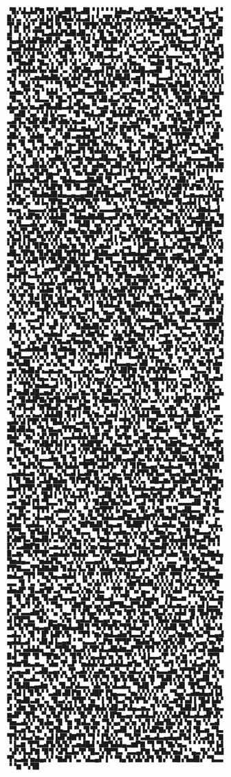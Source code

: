 ▝▉▞▟▃▙▛▇▝▛▞▄▟▉▜▃▟▉▝▐▝▝▝▐▟▅▟▚▃▅▜▙▞▛▃▆▝▊▜▅▝█▝▄▃▟▝▉▞▃▝▞▃▞▟▐▟▐▛▇▟▞▟▃▟▐▝▄▜▛▞▛▃▅▞▟▃▙▛▇▟▅▃▞▞▄▞▜▃▟▝▅▝▆▜▚▛▐▟▝▃▛▜▟▝▊▝▇▝▐▝█▜▛▞▛▜▟▜▝▟▝▞▞▝▛▜▚▟▛▜▅▝▐▃▄▜▃▟▛▃▟▝▚▝▞▝▛▜▃▟▟▟▜▟▉▟▉▃▚▝█▝▆▝▛▟▞▝▃▞▝▜▃▜▄▟▟▝█▃▟▞▝▃▚▟▊▜▄▟▞▟▟▛▇▟▊▟▚▃▅▝▃▜▟▝▅▜▙▟▉▟▚▝▞▃▟▞▃▃▝▞▟▞▙▃▃▟▐▝▟▟▝▟▃▟▜▟▟▃▛▞▞▝▄▟█▞▝▞▅▝▛▝▟▟▄▝▝▞▜▃▞▟▞▃▆▜▝▜▜▟▄▞▛▃▙▝▅▜▄▜▜▞▞▟▝▜▟▝▞▜▟▝▛▝▐▝▉▟▉▃▟▃▟▝▚▃▚▞▚▟▟▃▚▃▃▃▚▞▅▝▐▞▛▜▟▜▝▜▅▟▛▝▇▃▚▝▅▜▝▟▝▃▞▞▝▟▃▞▞▝▄▜▅▃▝▝▅▟▇▝▊▝▅▃▄▝▊▝▊▞▛▃▅▜▟▟▟▞▙▞▟▟▝▃▝▟▛▟▇▃▄▟▐▜▚▞▟▞▟▟█▃▄▟▊▝▜▞▚▝▞▟▟▞▃▟▅▞▄▜▝▝▞▃▅▟▆▟▇▞▄▞▟▟▚▟▚▜▝▞▛▟█▟▊▃▅▜▝▝▜▃▃▟▝▞▜▝▟▝▞▜▝▟▐▝▊▝█▟▝▟▄▝▝▝▜▝█▟▞▝▆▃▜▜▙▜▙▝▉▞▝▜▝▝▅▟▅▞▆▟▜▟▊▞▞▜▞▞▞▞▚▟▅▞▛▝▆▝▐▟▟▝▃▝▄▟▇▃▃▟▇▞▝▃▞▃▃▛▇▟▝▜▟▝▉▝█▞▆▟▚▝▆▞▟▃▙▝▉▃▝▟▝▟▃▃▜▝█▃▜▝▄▞▝▜▞▟▊▟▃▞▜▞▆▃▚▞▜▞▙▝▃▝▉▟▛▟▟▜▙▟▜▟▄▞▙▞▅▃▆▜▙▟█▃▟▞▜▟▆▝▚▃▅▝▛▃▚▟▃▝▝▞▃▟▝▝▅▞▞▝▜▝▟▃▟▝▆▝▚▟█▝▄▞▝▟▐▞▃▃▝▝█▝▆▟▃▟▛▝█▟▟▟▛▞▛▃▜▟▞▝▄▞▆▝▇▛▐▜▄▞▙▟▃▟▜▃▜▟▛▟▊▟▛▟▆▞▅▃▆▝▝▞▄▝▉▃▝▃▚▃▛▛▇▝▝▃▝▝▉▜▅▜▚▟▊▃▞▃▞▜▞▝▆▞▛▝▅▞▚▟▝▟▟▃▆▟▄▟▐▝▅▛▐▛▇▜▜▃▝▝▊▟▊▜▜▞▆▟▞▛▐▝▝▟▚▟█▞▃▝▟▟▆▝▃▞▝▟▊▃▅▟▅▜▃▞▛▞▞▝▉▃▝▝▅▟▇▞▃▝▞▜▜▜▛▃▚▞▝▟▉▟▄▝▉▝▜▝▜▃▝▟▆▝▄▃▜▟▟▜▙▝▆▟▃▝▝▜▚▝▆▝▐▜▅▝█▃▙▜▚▟▄▝▟▞▚▃▜▝▃▝▆▞▚▜▝▜▜▝▐▟▄▟▜▝▉▟▟▞▞▞▛▃▜▃▟▝▃▜▚▟▟▜▞▃▆▝▄▞▆▟█▜▝▃▛▝▟▝▚▞▄▝▄▟▇▞▞▃▆▞▅▟▃▟█▃▃▜▙▝▉▟▃▞▟▜▙▃▟▜▝▝▅▃▃▃▅▝▉▃▟▞▅▞▃▟▉▟▞▟▚▝█▝▄▟▚▞▚▟▆▞▚▟▉▃▛▞▜▝▐▝▃▟▚▟▛▟▟▜▝▟▅▟▉▟▇▛▐▃▙▝▄▜▟▜▄▃▛▝▊▝▆▞▙▟▛▃▜▟▃▟▐▝▛▝▛▜▞▞▞▃▝▝▜▞▆▟▐▝▐▝▝▝▐▟▟▟▆▟▜▃▟▜▃▝█▟▄▃▃▟▇▟█▝▉▝▃▃▆▜▜▃▞▜▃▞▛▞▛▟▉▞▝▃▆▝▊▃▃▟▐▜▚▃▚▃▚▜▟▛▇▝█▝▉▃▟▜▚▞▆▃▛▝▃▃▜▜▟▞▞▃▛▟▚▟▉▜▚▛▇▞▞▟▐▃▅▜▄▝▃▜▙▟▆▟▉▟▄▃▄▃▄▟▉▟▜▜▙▟▆▟▜▝▚▟▅▜▝▝▐▞▆▛▐▃▅▃▄▃▙▜▟▞▛▟▛▃▝▟▐▃▜▛▇▃▛▞▛▛▇▞▛▝▜▞▄▝▞▝▛▞▅▟▇▛▇▟▆▝▉▃▟▟▐▝▟▝▜▝▅▃▄▝▚▃▃▃▞▟▅▜▅▞▜▃▟▝▜▞▃▃▃▟▅▝▞▜▃▃▜▞▜▞▚▃▝▟▞▞▞▟▆▟▃▟▝▝▟▞▟▛▇▞▞▟▟▟▊▝▜▟▅▟▇▟█▃▄▟▚▛▇▞▛▟▛▃▙▝▅▟▜▞▞▟▃▟▉▞▄▝▇▜▚▜▃▃▟▞▄▞▝▛▇▟▝▝▜▟█▝▄▞▚▞▃▟▝▃▙▝▞▝▚▞▜▞▜▝▊▞▃▛▇▛▇▛▇▟▄▜▄▜▚▟▜▞▄▟▞▟▚▟▇▞▅▞▅▟▊▞▟▝▚▃▝▟▛▟█▞▄▜▄▃▟▟█▃▄▟▐▟▜▃▅▞▙▟▐▜▄▞▜▞▞▟▚▝▅▝▆▝█▜▞▝▃▟▐▝▆▟▚▜▜▟▅▃▝▞▚▝▄▟▆▝▆▛▐▜▞▃▚▛▐▞▟▝▉▛▇▝▞▟▆▞▆▝▇▝▞▃▆▟▞▝▝▃▄▝▐▟▜▃▛▃▙▃▛▟▄▛▇▜▅▞▞▞▟▟█▃▜▛▇▝▉▟▜▟█▝▇▜▜▟▟▝█▟▇▃▟▞▙▟▅▟▄▟▛▜▟▞▝▃▄▞▜▝▃▟▛▝▄▝▄▞▟▞▟▟▊▜▚▜▙▜▛▟█▞▟▃▄▛▇▝▜▃▃▜▄▟▟▛▇▃▛▜▜▝▛▛▇▟▉▞▛▝▊▟█▞▚▃▟▝▃▞▝▃▄▟▛▟█▝▉▞▛▝▇▃▜▝▄▛▇▝▟▝▉▞▙▝▛▟█▞▃▝▃▟▉▝▜▃▝▃▆▟▟▜▚▃▙▞▛▞▄▝▛▃▛▜▝▜▅▜▞▜▅▝▇▜▅▃▅▟▞▟▅▝▟▟▝▟▞▝▅▜▛▜▟▝▚▞▝▟▄▃▝▟▄▟▞▃▟▜▜▜▜▞▟▝▚▝▞▞▚▝▉▟▞▜▛▞▃▝▚▝▝▞▆▜▝▃▚▝▐▞▆▞▞▞▚▞▛▝▟▟▆▝▊▜▃▝▇▜▃▜▃▟▊▞▆▟▛▟▜▜▜▝▚▟▝▃▟▝▝▜▙▟▃▜▞▃▛▝█▝▛▝▊▟▐▛▇▝▟▞▄▟▄▝▉▜▝▞▙▜▅▜▜▝▜▟▝▝▆▜▜▃▟▟▆▞▟▜▚▞▞▟▜▟▞▝▛▞▞▛▇▝█▞▆▜▙▜▃▜▞▝▐▝▉▟▟▃▛▝▉▟▇▛▇▜▅▞▅▝▄▝▊▝▃▃▛▃▛▝▚▞▚▞▙▞▄▝▜▜▞▞▅▃▞▞▄▃▛▜▄▝▅▃▞▜▙▝▉▞▝▝▟▟▊▞▃▞▅▟▊▃▛▝█▜▝▟▝▞▝▝▃▃▟▜▝▝▄▝▛▝█▝▇▞▞▝▅▟▛▃▜▟█▝▟▟▅▟▃▝█▟▃▝▊▃▆▟▃▃▆▟▉▟▉▝▃▝▅▃▛▝▅▛▐▞▞▝▉▟▇▟▉▞▅▝▞▝▚▜▞▝▅▃▅▜▙▜▝▜▄▟▃▝▅▝█▜▛▞▝▞▜▝▞▝▄▝▅▟▅▟▝▃▅▃▛▟▆▜▟▃▝▟▄▜▟▜▅▟▝▟▝▃▄▞▃▝▅▃▆▝▞▟▞▃▜▝▄▞▄▝▄▞▛▃▛▞▆▃▅▜▅▟▅▞▙▝▄▃▜▜▚▟▇▞▜▞▝▝▃▟▅▝▛▃▞▃▚▝▊▞▛▟▄▝▜▃▟▟▆▟▊▝▊▟▆▟▄▝▟▞▚▝▉▟▜▝▇▞▆▜▞▞▜▟▃▞▟▛▐▞▅▝▟▟▚▃▅▝▄▜▟▜▃▃▞▞▄▜▝▜▄▟▝▜▝▞▞▛▇▜▜▝▐▜▝▜▃▟▛▞▟▃▝▝▆▝▃▝▚▞▝▃▜▝▃▟▅▞▙▟█▝▝▃▚▞▄▜▄▝▊▝▞▝▛▃▝▝▐▜▃▃▄▃▞▟▊▝▐▜▚▞▃▝▐▜▚▝▇▞▛▟▅▃▆▝▆▟▉▟▚▃▅▃▅▝▚▃▃▟▚▞▆▃▜▜▞▟▉▛▇▝▛▟▜▟▜▛▇▞▞▝▝▜▃▃▜▝█▟▝▞▞▞▙▜▄▃▚▃▚▜▄▝▐▞▜▞▄▃▞▞▙▃▜▟▜▝▆▝▄▟▟▟▃▃▝▃▃▜▟▝▉▃▅▟▅▝▝▜▜▞▅▟▅▃▟▝▝▟▐▝▞▟▝▝▛▟▞▃▝▃▙▜▚▜▙▝▊▝▐▞▟▝▅▟▝▞▚▜▞▃▛▝▅▟▊▟█▃▅▟▚▞▞▞▃▞▆▃▜▞▚▟▊▃▛▃▃▜▟▝▞▝█▞▝▝▚▝▐▃▝▝▝▟▜▃▙▃▛▝▉▟▟▛▇▞▆▜▙▟▜▜▚▜▄▝▛▟▇▟▅▞▙▝▊▞▅▞▃▞▞▟▝▟█▜▞▞▛▟▜▜▞▃▚▜▜▃▟▝▇▜▙▟▚▝▇▃▟▜▅▝▚▝▅▝▜▝▞▞▟▞▃▃▆▃▝▃▆▞▚▃▝▟▊▝▐▃▆▝▊▃▞▃▚▃▞▟▟▟█▝▊▟▐▝▜▞▆▃▚▟▟▝▐▝▄▜▟▟▝▜▙▞▟▟▃▞▙▟█▞▞▝▃▃▄▟▞▟▐▜▛▞▜▝█▟▞▞▝▃▟▃▜▞▄▟▆▝▝▜▜▞▟▝▐▜▛▃▅▝▚▃▙▛▐▃▅▝▊▟▚▟▉▟▉▟▄▝▜▞▆▃▄▜▜▜▅▞▜▝▇▝▃▛▐▞▜▛▐▞▃▝▜▟▇▟▞▝▜▞▃▝█▟▞▝▄▃▆▟▞▝▆▞▝▟▚▜▜▝▃▃▙▟▟▞▅▛▐▜▄▝▆▜▅▝▚▟▛▃▟▃▝▃▃▝▇▝▇▟▜▃▝▃▝▜▅▞▝▝▛▟█▟▜▟▐▞▄▝▟▟█▜▛▃▝▟▅▃▙▞▛▞▜▃▚▝▜▟▇▜▅▃▞▃▛▟▆▜▛▛▐▝▇▜▟▝▐▞▙▞▟▝▃▟▝▞▛▟▛▜▟▟▊▝▇▞▄▟▊▜▛▝█▞▜▟▉▃▞▜▙▝▞▝▜▟▅▞▆▝▚▝▊▃▃▟▅▝▊▝▆▝▐▃▄▜▟▟▝▟▉▃▄▟▚▃▜▞▟▞▟▃▛▟▇▞▟▝▉▜▛▞▟▝▅▝▜▟▜▞▙▃▃▜▙▜▟▟▞▜▛▜▚▟▟▜▞▝▟▝▊▛▇▃▄▞▅▃▙▃▆▝▜▜▝▟█▟▇▃▄▟▟▃▅▝▟▞▄▝▄▜▃▟▐▃▟▛▇▝▃▞▄▃▜▃▛▟▜▜▟▜▄▞▜▃▄▜▄▟▊▜▃▜▝▝▐▝▉▝▇▟▝▃▙▛▇▟▅▝▊▛▇▜▄▜▞▃▜▛▇▝▜▞▞▃▝▟█▃▆▞▙▟█▞▆▟▚▜▛▜▅▟▄▟▜▜▛▞▚▟▉▜▛▟▃▝▃▃▛▝▉▟▅▟▝▟▟▝▆▟▟▃▅▃▟▃▄▛▐▃▅▜▄▞▝▟▉▞▄▟▝▞▄▞▚▝█▟▐▝▐▞▟▃▙▜▝▝▃▟█▝▟▞▙▝▄▟▆▞▆▜▄▟▚▝█▞▙▃▞▜▜▝▄▃▅▝▇▟▐▜▝▜▃▃▜▝▅▟▝▝▞▝▉▟▅▜▙▞▆▟▝▃▟▝▜▝▉▝▝▝▃▃▃▟▉▝▆▝▊▞▝▜▛▃▝▜▜▜▝▃▅▟▞▞▃▝▚▞▆▜▛▛▐▞▄▃▅▝▉▞▝▟▅▝▊▜▃▟█▃▃▝▉▝▇▃▟▜▟▜▃▝▟▃▅▟▝▃▃▞▄▝▊▞▙▞▜▟▟▃▅▛▇▃▙▟▇▜▚▜▅▟▊▞▜▟▆▟▛▝▝▃▆▟▅▝▄▟▟▃▝▞▚▃▛▝▄▝▇▛▇▟▊▜▄▃▅▝█▟█▛▐▝▟▃▆▟▄▝▇▟▝▝▛▝▄▟▃▞▛▜▃▝▆▜▟▟▐▃▛▞▆▝▉▃▃▝▜▝█▞▄▟▅▃▚▞▄▞▅▜▅▞▄▃▜▝█▝▇▃▃▞▞▝▛▟▇▜▃▜▅▟▉▞▃▜▛▞▆▃▚▞▅▝▆▟▃▞▃▜▞▞▝▟▚▃▆▜▛▟▄▟▟▜▜▃▟▜▅▜▛▞▃▟▇▛▇▝▞▃▅▃▞▟▜▟▝▞▅▞▅▟▄▞▛▜▚▝▆▟▃▜▅▟▛▞▞▟▜▝▛▟▆▞▝▝▉▃▆▞▜▞▛▜▛▃▅▟▟▞▆▟▟▞▜▃▚▜▚▟▆▟▄▟▐▜▙▜▃▟▚▟▅▝▇▞▄▝▅▟▇▟▄▜▅▟▄▃▝▝▅▟▟▜▄▝▃▞▞▞▃▃▄▟▚▝▇▟█▃▄▟▆▝▊▝▃▝▃▃▝▝▊▜▛▟▄▝▚▟▛▛▇▃▃▜▜▟▇▟▇▝▊▟▃▜▃▜▟▝▟▟▄▞▅▞▟▃▞▃▟▝▞▟▟▜▙▟▜▃▅▜▄▟▆▃▅▟▃▞▜▜▝▜▄▜▄▃▆▟▟▝▐▞▛▝▐▜▜▝▞▝▉▟▃▞▃▝▅▜▚▝▛▜▝▞▃▝▇▟▄▟▆▃▃▝▊▝▃▝▄▞▚▝▃▝▃▞▄▝▚▞▟▞▞▝▞▞▝▟▆▜▟▟▊▞▞▞▟▝▜▞▟▃▜▞▞▛▇▟▅▟▛▝▉▃▆▜▛▃▞▜▜▃▞▞▆▞▟▃▝▝▛▛▐▞▚▞▄▃▝▛▐▞▞▟▟▝▚▟▃▞▃▞▚▃▅▝█▝▟▜▅▝▉▃▆▜▃▃▅▝▟▟▝▟▇▃▟▝▝▜▚▃▅▜▄▟▄▝▐▜▅▃▅▝▝▝▆▞▟▃▆▜▄▝▅▜▝▟▚▝▝▜▅▝▝▟▇▜▄▞▄▞▄▟▛▜▙▃▛▜▟▟▛▝▄▞▟▃▅▃▞▃▚▟▐▃▃▜▛▃▛▃▃▟▆▜▞▝▄▝▄▃▜▝▟▜▄▞▛▞▙▞▆▝▇▜▝▟▅▝█▃▛▃▚▟▟▝█▝█▟▜▜▙▟▐▜▛▜▃▝▉▞▄▃▝▞▆▝▄▟▃▛▇▃▄▞▄▃▝▟▚▞▟▃▜▝█▟▞▟▟▃▄▛▐▝▞▞▛▝▟▞▜▞▛▜▄▃▄▛▇▛▇▟▄▟▊▜▝▜▞▛▇▜▞▜▜▟▄▞▛▝▞▞▟▟█▝█▞▚▝▄▜▙▞▟▃▟▃▚▝▉▝▐▛▐▟▛▞▙▝▝▜▜▝▆▞▅▟▃▟▅▜▃▃▛▃▛▝▞▞▃▞▆▟▆▞▙▞▜▃▄▟▄▟▟▃▟▝▝▟▊▟▐▃▄▟▝▝▚▃▃▞▃▛▇▝▛▜▛▝▇▟▅▜▄▞▆▜▞▟▊▝▞▃▄▞▅▞▛▝▐▃▚▟▟▟▄▝▚▞▜▜▙▜▃▟▚▜▛▟▃▟█▟▆▃▛▜▚▜▜▝▞▟▚▜▝▞▃▟▚▟▚▟▆▟▉▟▝▜▛▝▉▝▜▛▇▞▚▝▉▜▞▞▄▃▙▞▅▝▅▝▛▞▝▟▐▃▃▞▛▝▚▞▆▝▝▃▞▝▛▜▅▟▆▜▙▃▅▃▝▟▅▝▛▃▛▝▅▟▟▞▟▃▟▟▟▃▆▜▅▝▊▞▄▝▆▜▝▞▜▝▟▃▅▜▟▞▞▃▄▃▆▝▃▟▉▃▄▞▄▝▛▃▟▞▞▃▆▞▚▞▚▃▚▟▃▞▃▜▚▃▃▟▆▝▛▜▜▟▚▟▝▞▅▟▚▞▚▃▟▃▝▞▙▜▝▝▅▜▝▜▞▞▛▞▜▝█▞▙▜▙▞▟▝█▝▜▟▊▞▛▞▜▞▄▟▉▝▚▝▟▝█▟█▃▄▟▆▝▄▝▉▃▛▟▃▃▝▟▞▜▞▟▃▟▃▝▜▟█▝▃▟▛▝▝▟▊▝█▜▄▞▛▟▄▃▜▟▐▝▊▜▞▝▃▟▊▟▊▛▇▝▞▟█▛▐▜▄▃▃▝▅▞▞▞▞▞▝▃▝▜▄▞▃▟▅▟▄▟▐▟▛▝▅▟▉▃▆▝▃▝▉▃▞▃▜▜▛▝▅▝▐▝▊▜▃▞▜▞▛▜▞▝▊▞▞▃▆▜▚▟▐▝█▟▐▟▞▟▝▟▆▝▇▞▛▞▆▞▜▟▟▞▅▜▟▛▇▟▞▟▉▃▛▟▄▃▅▃▜▝▝▜▅▝▜▟▉▟▐▜▄▞▙▃▆▟▛▝█▜▃▝▚▞▙▛▐▞▝▝█▞▚▞▞▟▐▛▇▃▄▞▄▟▟▃▛▞▞▞▟▟▜▟▃▟▃▟▛▟▚▜▅▃▟▞▞▝▉▟▅▝▉▝▆▝▉▟▃▜▅▝▜▞▄▞▚▞▅▝▄▜▝▟▅▜▙▞▟▝▆▝▆▝▞▃▟▝▜▃▅▜▃▜▞▝▅▜▙▃▛▝▚▝▊▜▚▝▟▝▄▟▉▝▐▟▐▞▟▛▇▞▛▃▚▞▟▝█▃▅▝▜▃▜▜▞▟▃▞▅▃▚▟▐▟▛▟▇▜▜▝▜▝▐▜▞▞▃▝▜▞▛▃▆▃▟▃▄▟▄▟▜▟▝▞▃▟▜▝▇▝▐▃▆▝▛▜▃▟▜▞▙▜▞▃▅▟█▟▝▟▇▜▟▟▄▃▆▛▇▝▜▝▜▝▇▞▅▃▝▝▝▝▝▛▐▟▝▟▚▜▃▛▇▝▉▜▝▟▜▃▙▞▛▝█▃▚▜▛▜▃▝▃▃▄▛▇▝▆▜▙▞▅▟▝▝▄▃▜▞▝▟▟▜▚▃▟▞▅▟▄▞▞▝▇▟▜▝▃▝▟▃▄▛▐▝▝▜▄▜▞▟▞▟▜▝▊▞▝▟▊▞▙▟▉▞▝▜▃▃▝▝▆▝▚▜▉

